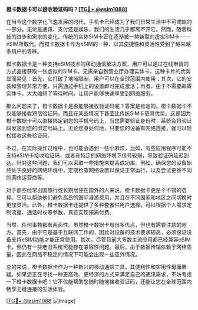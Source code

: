 **橙卡数据卡可以接收验证码吗？[[TG💪+ @esim1088](https://t.me/s/esim1088)]**

在当今这个数字化飞速发展的时代，手机卡已经成为了我们日常生活中不可或缺的一部分。无论是通讯、支付还是娱乐，我们的生活几乎都离不开它。然而，随着科技的进步和需求的变化，传统的实体SIM卡正在逐渐被一种新型的虚拟SIM卡——eSIM所取代。而橙卡数据卡作为eSIM的一种，以其便捷性和灵活性受到了越来越多用户的青睐。

橙卡数据卡是一种支持eSIM技术的移动通信解决方案，用户可以通过在线申请的方式直接获取一张虚拟的SIM卡，无需亲自到营业厅办理实体卡。这种卡片的优势显而易见：首先，它打破了地域限制，用户可以在全球范围内使用；其次，它的安装和管理非常方便，只需通过手机上的设置即可完成激活；再者，由于不需要邮寄实体卡，大大缩短了等待时间，让用户能够快速享受到网络服务。

那么问题来了，橙卡数据卡是否能够接收验证码呢？答案是肯定的。橙卡数据卡不仅能够接收短信验证码，而且在某些情况下甚至比传统SIM卡更具优势。这是因为橙卡数据卡可以直接绑定到您的手机号码上，当您需要验证身份时，系统会将验证码发送到您的绑定号码上。无论您身处何地，只要您的设备有网络连接，就可以轻松接收这些验证码。

不过，在实际操作过程中，也可能会遇到一些小麻烦。比如，有些应用程序可能不支持eSIM卡接收验证码，或者在特定的网络环境下信号较弱，导致验证码延迟到达。针对这些问题，我们可以采取一些措施来提高成功率。例如，确保您的设备始终处于良好的网络环境中，定期检查网络设置以保证正常运行，以及尝试更换不同的网络运营商等。

对于那些经常出国旅行或长期居住在国外的人来说，橙卡数据卡更是个不错的选择。它可以帮助他们避免高昂的国际漫游费用，并且在不同国家和地区之间切换时更加灵活。此外，橙卡数据卡还提供了多种套餐供用户选择，可以根据个人需求定制流量、通话时长等参数，真正实现按需付费。

当然，任何事物都有两面性。虽然橙卡数据卡有很多优点，但也有需要注意的地方。首先，由于它是基于互联网工作的，因此对设备的技术要求较高，必须保证设备支持eSIM功能才能正常使用。其次，尽管目前大多数主流应用都已经兼容eSIM卡，但仍有一些老旧系统可能存在兼容性问题。最后，由于数据传输依赖于网络质量，因此在网络不稳定的情况下可能会出现一些意外情况。

总的来说，橙卡数据卡作为一种新兴的移动通信工具，其便利性和实用性毋庸置疑。如果您正在寻找一种更高效、更经济的方式来满足自己的通讯需求，不妨考虑一下橙卡数据卡吧！它不仅能帮助您随时随地接收验证码，还能让您在全球范围内畅享无缝连接的生活体验。

[[TG💪+ @esim1088](https://t.me/s/esim1088) ![Image](https://i.postimg.cc/4NQfJmqS/Snipaste-2025-05-13-00-14-12.png)]